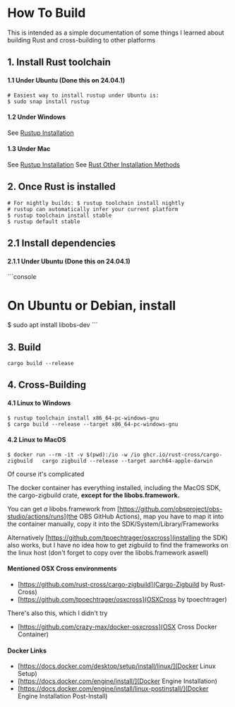 
# How To Build
This is intended as a simple documentation of some things I learned
about building Rust and cross-building to other platforms

## 1. Install Rust toolchain

#### 1.1 Under Ubuntu (Done this on 24.04.1)
```console
# Easiest way to install rustup under Ubuntu is:
$ sudo snap install rustup
```

#### 1.2 Under Windows
See [Rustup Installation](https://rustup.rs/)

#### 1.3 Under Mac
See [Rustup Installation](https://rustup.rs/)
See [Rust Other Installation Methods](https://forge.rust-lang.org/infra/other-installation-methods.html)


## 2. Once Rust is installed
```console
# For nightly builds: $ rustup toolchain install nightly
# rustup can automatically infer your current platform
$ rustup toolchain install stable
$ rustup default stable
```

## 2.1 Install dependencies

#### 2.1.1 Under Ubuntu (Done this on 24.04.1)
´´´console
# On Ubuntu or Debian, install
$ sudo apt install libobs-dev
´´´

## 3. Build
```console
cargo build --release
```

## 4. Cross-Building
#### 4.1 Linux to Windows
```console
$ rustup toolchain install x86_64-pc-windows-gnu
$ cargo build --release --target x86_64-pc-windows-gnu
```

#### 4.2 Linux to MacOS
```console
$ docker run --rm -it -v $(pwd):/io -w /io ghcr.io/rust-cross/cargo-zigbuild   cargo zigbuild --release --target aarch64-apple-darwin
```

Of course it's complicated

The docker container has everything installed, including the MacOS SDK, the cargo-zigbuild crate,
**except for the libobs.framework.**

You can get *a* libobs.framework from [https://github.com/obsproject/obs-studio/actions/runs](the OBS GitHub Actions),
map you have to map it into the container manually, copy it into the SDK/System/Library/Frameworks

Alternatively [https://github.com/tpoechtrager/osxcross](installing the SDK) also works,
but I have no idea how to get zigbuild to find the frameworks on the linux host
(don't forget to copy over the libobs.framework aswell)

#### Mentioned OSX Cross environments
- [https://github.com/rust-cross/cargo-zigbuild](Cargo-Zigbuild by Rust-Cross)
- [https://github.com/tpoechtrager/osxcross](OSXCross by tpoechtrager)

There's also this, which I didn't try
- [https://github.com/crazy-max/docker-osxcross](OSX Cross Docker Container)

#### Docker Links
- [https://docs.docker.com/desktop/setup/install/linux/](Docker Linux Setup)
- [https://docs.docker.com/engine/install/](Docker Engine Installation)
- [https://docs.docker.com/engine/install/linux-postinstall/](Docker Engine Installation Post-Install)